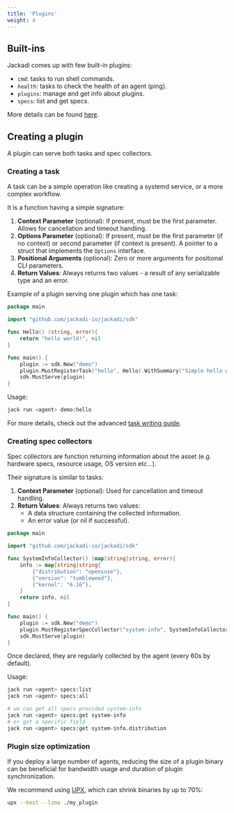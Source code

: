 ```yaml
---
title: 'Plugins'
weight: 4
---
```


## Built-ins

Jackadi comes up with few built-in plugins:
* `cmd`: tasks to run shell commands.
* `health`: tasks to check the health of an agent (ping).
* `plugins`: manage and get info about plugins.
* `specs`: list and get specs.

More details can be found [here](/docs/advanced_guides/builtin_plugins).

## Creating a plugin

A plugin can serve both tasks and spec collectors.

### Creating a task

A task can be a simple operation like creating a systemd service, or a more complex workflow.

It is a function having a simple signature:
1. **Context Parameter** (optional): If present, must be the first parameter. Allows for cancellation and timeout handling.
2. **Options Parameter** (optional): If present, must be the first parameter (if no context) or second parameter (if context is present). A pointer to a struct that implements the `Options` interface.
3. **Positional Arguments** (optional): Zero or more arguments for positional CLI parameters.
4. **Return Values**: Always returns two values - a result of any serializable type and an error.

Example of a plugin serving one plugin which has one task:
```go {filename="demo.go"}
package main

import "github.com/jackadi-io/jackadi/sdk"

func Hello() (string, error){
	return "hello world!", nil
}

func main() {
	plugin := sdk.New("demo")
	plugin.MustRegisterTask("hello", Hello).WithSummary("Simple hello world")
	sdk.MustServe(plugin)
}
```

Usage:
```sh {filename="command"}
jack run <agent> demo:hello
```

For more details, check out the advanced [task writing guide](TODO).

### Creating spec collectors

Spec collectors are function returning information about the asset (e.g. hardware specs, resource usage, OS version etc...).

Their signature is similar to tasks:
1. **Context Parameter** (optional): Used for cancellation and timeout handling.
2. **Return Values**: Always returns two values:
   - A data structure containing the collected information.
   - An error value (or nil if successful).

```go {filename="demo.go"}
package main

import "github.com/jackadi-io/jackadi/sdk"

func SystemInfoCollector() (map[string]string, error){
	info := map[string]string{
		{"distribution": "opensuse"},
		{"version": "tumbleweed"},
		{"kernel": "6.16"},
	}
	return info, nil
}

func main() {
	plugin := sdk.New("demo")
	plugin.MustRegisterSpecCollector("system-info", SystemInfoCollector)
	sdk.MustServe(plugin)
}
```

Once declared, they are regularly collected by the agent (every 60s by default).

Usage:
```sh {filename="commands"}
jack run <agent> specs:list
jack run <agent> specs:all

# we can get all specs provided system-info
jack run <agent> specs:get system-info
# or get a specific field
jack run <agent> specs:get system-info.distribution
```

### Plugin size optimization

If you deploy a large number of agents, reducing the size of a plugin binary can be beneficial for bandwidth usage and duration of plugin synchronization.

We recommend using [UPX](https://upx.github.io/), which can shrink binaries by up to 70%:

```sh
upx --best --lzma ./my_plugin
```

